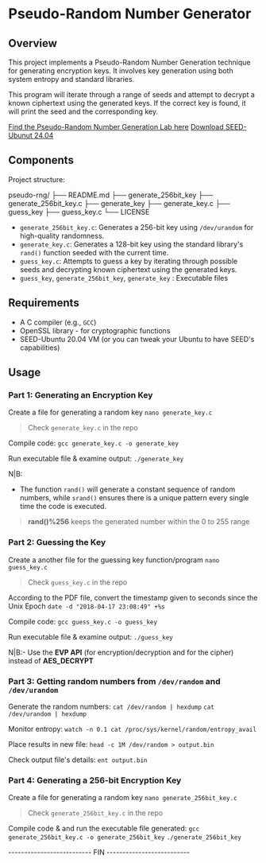 # Pseudo-Random Number Generator

## Overview
This project implements a Pseudo-Random Number Generation technique for generating encryption keys. It involves key generation using both system entropy and standard libraries.

This program will iterate through a range of seeds and attempt to decrypt a known ciphertext using the generated keys. If the correct key is found, it will print the seed and the corresponding key.

[Find the Pseudo-Random Number Generation Lab here](https://seedsecuritylabs.org/Labs_20.04/Crypto/Crypto_Random_Number/) 
[Download SEED-Ubunut 24.04](https://seedsecuritylabs.org/labsetup.html)

## Components
Project structure:

pseudo-rng/
├── README.md
├── generate_256bit_key
├── generate_256bit_key.c
├── generate_key
├── generate_key.c
├── guess_key
├── guess_key.c
└── LICENSE

- `generate_256bit_key.c`: Generates a 256-bit key using `/dev/urandom` for high-quality randomness.
- `generate_key.c`: Generates a 128-bit key using the standard library's `rand()` function seeded with the current time.
- `guess_key.c`: Attempts to guess a key by iterating through possible seeds and decrypting known ciphertext using the generated keys.
- `guess_key`, `generate_256bit_key`, `generate_key` : Executable files



## Requirements
- A C compiler (e.g., `GCC`)
- OpenSSL library - for cryptographic functions
- SEED-Ubuntu 20.04 VM (or you can tweak your Ubuntu to have SEED's capabilities)


## Usage

### Part 1: Generating an Encryption Key

Create a file for generating a random key 
```nano generate_key.c```
> Check `generate_key.c` in the repo

Compile code:
```gcc generate_key.c -o generate_key```

Run executable file & examine output:
```./generate_key```

N|B:
- The function `rand()` will generate a constant sequence of random numbers, while `srand()` ensures there is a unique pattern every single time the code is executed.

> **rand()%256** keeps the generated number within the 0 to 255 range 


### Part 2: Guessing the Key

Create a another file for the guessing key function/program 
```nano guess_key.c```
> Check `guess_key.c`  in the repo

According to the PDF file, convert the timestamp given to seconds since the Unix Epoch
```date -d "2018-04-17 23:08:49" +%s```

Compile code:
```gcc guess_key.c -o guess_key```

Run executable file & examine output:
```./guess_key```

N|B:- Use the **EVP API** (for encryption/decryption and for the cipher) instead of  **AES_DECRYPT**



### Part 3: Getting random numbers from `/dev/random` and `/dev/urandom`

Generate the random numbers:
```cat /dev/random | hexdump```
```cat /dev/urandom | hexdump```

Monitor entropy:
```watch -n 0.1 cat /proc/sys/kernel/random/entropy_avail```

Place results in new file:
```head -c 1M /dev/random > output.bin```

Check output file's details:
```ent output.bin```


### Part 4: Generating a 256-bit Encryption Key

Create a file for generating a random key 
```nano generate_256bit_key.c```
> Check `generate_256bit_key.c` in the repo

Compile code & and run the executable file generated:
```gcc generate_256bit_key.c -o generate_256bit_key```
```./generate_256bit_key```


-------------------------- FIN --------------------------
